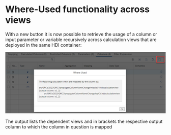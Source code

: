# Where-Used functionality across views

With a new button it is now possible to retrieve the usage of a column or input parameter or variable recursively across calculation views that are deployed in the same HDI container:

![recursive where-used icon](./screenshots/recursiveWhereUsed.png)

The output lists the dependent views and in brackets the respective output column to which the column in question is mapped
